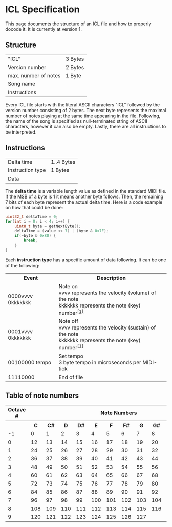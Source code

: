 # ICL Specification

This page documents the structure of an ICL file and how to properly docode it. It is currently at version **1**.

## Structure

<table>
<tr><td>"ICL"</td><td>3 Bytes</td></tr>
<tr><td>Version number</td><td>2 Bytes</td></tr>
<tr><td>max. number of notes</td><td>1 Byte</td></tr>
<tr><td>Song name</td><td></td></tr>
<tr><td>Instructions</td><td></td></tr>
</table>

Every ICL file starts with the literal ASCII characters "ICL" followed by the version number consisting of 2 bytes. The next byte represents the maximal number of notes playing at the same time appearing in the file. Following, the name of the song is specified as null-terminated string of ASCII characters, however it can also be empty. Lastly, there are all instructions to be interpreted.

## Instructions

<table>
<tr><td>Delta time</td><td>1..4 Bytes</td></tr>
<tr><td>Instruction type</td><td>1 Bytes</td></tr>
<tr><td>Data</td><td></td></tr>

</table>

The **delta time** is a variable length value as defined in the standard MIDI file. If the MSB of a byte is 1 it means another byte follows. Then, the remaining 7 bits of each byte represent the actual delta time. Here is a code example on how that could be done:

```C
uint32_t deltaTime = 0;
for(int i = 0; i < 4; i++) {
    uint8_t byte = getNextByte();
    deltaTime = (value << 7) | (byte & 0x7F);
    if(~byte & 0x80) {
        break;
    }
}
```

Each **instruction type** has a specific amount of data following. It can be one of the following:

<table>
<tr><th>Event</th><th>Description</th></tr>
<tr><td>0000vvvv 0kkkkkkk</td><td>Note on</br>vvvv represents the velocity (volume) of the note</br>kkkkkkk represents the note (key) number<sup><a href="#table-of-note-numbers">[1]</sup></td></tr>
<tr><td>0001vvvv 0kkkkkkk</td><td>Note off</br>vvvv represents the velocity (sustain) of the note</br>kkkkkkk represents the note (key) number<sup><a href="#table-of-note-numbers">[1]</sup></td></tr>
<tr><td>00100000 tempo</br></td><td>Set tempo</br>3 byte tempo in microseconds per MIDI-tick</td></tr>
<tr><td>11110000</br></td><td>End of file</br></td></tr>
</table>

## Table of note numbers

<table>
<tbody><tr><th>Octave #</th><th colspan="12">Note Numbers</th></tr>
<tr><th>&nbsp;</th><th>C</th><th>C#</th><th>D</th><th>D#</th><th>E</th><th>F</th>
<th>F#</th><th>G</th><th>G#</th><th>A</th><th>A#</th><th>B</th></tr>
<tr><td>-1</td><td>0</td><td>1</td><td>2</td><td>3</td><td>4</td><td>5</td><td>6</td><td>7</td><td>8</td><td>9</td><td>10</td><td>11</td></tr>
<tr><td>0</td><td>12</td><td>13</td><td>14</td><td>15</td><td>16</td><td>17</td><td>18</td><td>19</td><td>20</td><td>21</td><td>22</td><td>23</td></tr>
<tr><td>1</td><td>24</td><td>25</td><td>26</td><td>27</td><td>28</td><td>29</td><td>30</td><td>31</td><td>32</td><td>33</td><td>34</td><td>35</td></tr>
<tr><td>2</td><td>36</td><td>37</td><td>38</td><td>39</td><td>40</td><td>41</td><td>42</td><td>43</td><td>44</td><td>45</td><td>46</td><td>47</td></tr>
<tr><td>3</td><td>48</td><td>49</td><td>50</td><td>51</td><td>52</td><td>53</td><td>54</td><td>55</td><td>56</td><td>57</td><td>58</td><td>59</td></tr>
<tr><td>4</td><td>60</td><td>61</td><td>62</td><td>63</td><td>64</td><td>65</td><td>66</td><td>67</td><td>68</td><td>69</td><td>70</td><td>71</td></tr>
<tr><td>5</td><td>72</td><td>73</td><td>74</td><td>75</td><td>76</td><td>77</td><td>78</td><td>79</td><td>80</td><td>81</td><td>82</td><td>83</td></tr>
<tr><td>6</td><td>84</td><td>85</td><td>86</td><td>87</td><td>88</td><td>89</td><td>90</td><td>91</td><td>92</td><td>93</td><td>94</td><td>95</td></tr>
<tr><td>7</td><td>96</td><td>97</td><td>98</td><td>99</td><td>100</td><td>101</td><td>102</td><td>103</td><td>104</td><td>105</td><td>106</td><td>107</td></tr>
<tr><td>8</td><td>108</td><td>109</td><td>110</td><td>111</td><td>112</td><td>113</td><td>114</td><td>115</td><td>116</td><td>117</td><td>118</td><td>119</td></tr>
<tr><td>9</td><td>120</td><td>121</td><td>122</td><td>123</td><td>124</td><td>125</td><td>126</td><td>127</td><td>&nbsp;</td><td>&nbsp;</td><td>&nbsp;</td><td>&nbsp;</td></tr>
</tbody></table>
